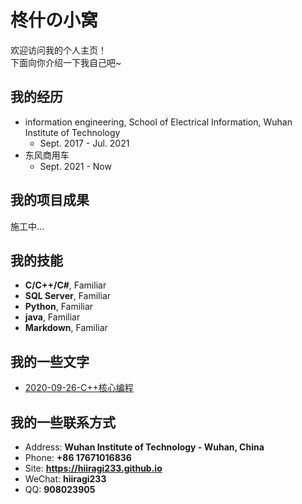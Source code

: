 # 柊什の小窝

欢迎访问我的个人主页！  
下面向你介绍一下我自己吧~

<!-- .slide -->

## 我的经历

- information engineering, School of Electrical Information, Wuhan Institute of Technology
  - Sept. 2017 - Jul. 2021
- 东风商用车
  - Sept. 2021 - Now

<!-- .slide -->


## 我的项目成果

施工中...

<!-- .slide -->

## 我的技能

- **C/C++/C#**, Familiar
- **SQL Server**, Familiar
- **Python**, Familiar
- **java**, Familiar
- **Markdown**, Familiar

<!-- .slide -->

## 我的一些文字
- [2020-09-26-C++核心编程](https://hiiragi233.github.io/_posts/2020-09-09-github%E5%AD%A6%E4%B9%A0%E7%AC%94%E8%AE%B0/)

<!-- .slide -->

## 我的一些联系方式

- Address: **Wuhan Institute of Technology - Wuhan, China**
- Phone: **+86 17671016836**
- Site: **<https://hiiragi233.github.io>**
- WeChat: **hiiragi233**
- QQ: **908023905**

